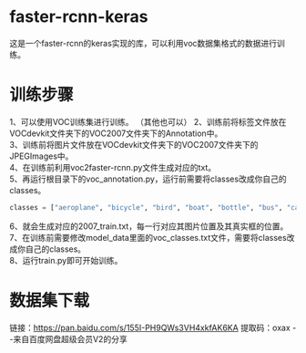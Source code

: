 # faster-rcnn-keras
这是一个faster-rcnn的keras实现的库，可以利用voc数据集格式的数据进行训练。

# 训练步骤
1、可以使用VOC训练集进行训练。 （其他也可以） 
2、训练前将标签文件放在VOCdevkit文件夹下的VOC2007文件夹下的Annotation中。  
3、训练前将图片文件放在VOCdevkit文件夹下的VOC2007文件夹下的JPEGImages中。  
4、在训练前利用voc2faster-rcnn.py文件生成对应的txt。  
5、再运行根目录下的voc_annotation.py，运行前需要将classes改成你自己的classes。  
```python
classes = ["aeroplane", "bicycle", "bird", "boat", "bottle", "bus", "car", "cat", "chair", "cow", "diningtable", "dog", "horse", "motorbike", "person", "pottedplant", "sheep", "sofa", "train", "tvmonitor"]
```
6、就会生成对应的2007_train.txt，每一行对应其图片位置及其真实框的位置。  
7、在训练前需要修改model_data里面的voc_classes.txt文件，需要将classes改成你自己的classes。  
8、运行train.py即可开始训练。  

# 数据集下载
链接：https://pan.baidu.com/s/155I-PH9QWs3VH4xkfAK6KA 
提取码：oxax 
--来自百度网盘超级会员V2的分享
